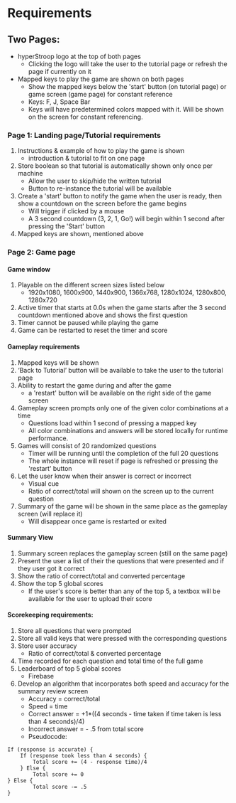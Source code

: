 # Requirements
## Two Pages:
* hyperStroop logo at the top of both pages
    * Clicking the logo will take the user to the tutorial page or refresh the page if currently on it
* Mapped keys to play the game are shown on both pages
    * Show the mapped keys below the 'start' button (on tutorial page) or game screen (game page) for constant reference
    * Keys: F, J, Space Bar
    * Keys will have predetermined colors mapped with it. Will be shown on the screen for constant referencing.
### Page 1: Landing page/Tutorial requirements
1. Instructions & example of how to play the game is shown
    * introduction & tutorial to fit on one page
2. Store boolean so that tutorial is automatically shown only once per machine
    * Allow the user to skip/hide the written tutorial
    * Button to re-instance the tutorial will be available
3. Create a 'start' button to notify the game when the user is ready, then show a countdown on the screen before the game begins
    * Will trigger if clicked by a mouse
    * A 3 second countdown (3, 2, 1, Go!) will begin within 1 second after pressing the 'Start' button
4. Mapped keys are shown, mentioned above
### Page 2: Game page
#### Game window
1. Playable on the different screen sizes listed below
    * 1920x1080, 1600x900, 1440x900, 1366x768, 1280x1024, 1280x800, 1280x720
2. Active timer that starts at 0.0s when the game starts after the 3 second countdown mentioned above and shows the first question
3. Timer cannot be paused while playing the game
4. Game can be restarted to reset the timer and score
#### Gameplay requirements
1. Mapped keys will be shown
2. ‘Back to Tutorial’ button will be available to take the user to the tutorial page
3. Ability to restart the game during and after the game
    * a 'restart' button will be available on the right side of the game screen
4. Gameplay screen prompts only one of the given color combinations at a time
    * Questions load within 1 second of pressing a mapped key
    * All color combinations and answers will be stored locally for runtime performance.
5. Games will consist of 20 randomized questions 
    * Timer will be running until the completion of the full 20 questions
    * The whole instance will reset if page is refreshed or pressing the 'restart' button
6. Let the user know when their answer is correct or incorrect
    * Visual cue
    * Ratio of correct/total will shown on the screen up to the current question
7. Summary of the game will be shown in the same place as the gameplay screen (will replace it)
    * Will disappear once game is restarted or exited
#### Summary View
1. Summary screen replaces the gameplay screen (still on the same page)
2. Present the user a list of their the questions that were presented and if they user got it correct
3. Show the ratio of correct/total and converted percentage
4. Show the top 5 global scores
    * If the user's score is better than any of the top 5, a textbox will be available for the user to upload their score
#### Scorekeeping requirements: 
1. Store all questions that were prompted
2. Store all valid keys that were pressed with the corresponding questions
3. Store user accuracy
    * Ratio of correct/total & converted percentage
4. Time recorded for each question and total time of the full game
5. Leaderboard of top 5 global scores
    * Firebase
6. Develop an algorithm that incorporates both speed and accuracy for the summary review screen
    * Accuracy = correct/total
    * Speed = time
    * Correct answer = +1*((4 seconds - time taken if time taken is less than 4 seconds)/4)
    * Incorrect answer = - .5 from total score
    * Pseudocode:
``` 
If (response is accurate) {
	If (response took less than 4 seconds) {
		Total score += (4 - response time)/4
	} Else {
		Total score += 0 
} Else {
		Total score -= .5
} 
```

